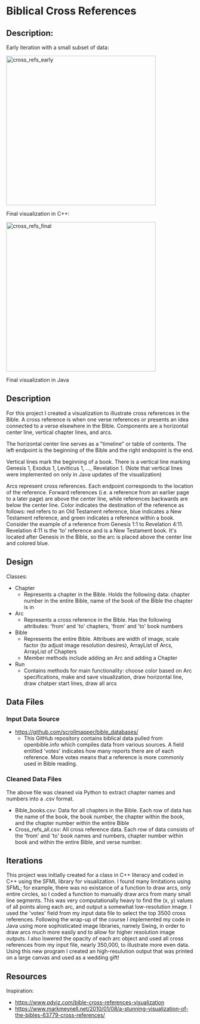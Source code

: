 
# Biblical Cross References
## Description:
Early iteration with a small subset of data:





<img src="https://user-images.githubusercontent.com/71294657/205728916-437c45be-bc9f-43cf-b9cd-eea7621b357b.jpg" alt="cross_refs_early" width="400"/>

Final visualization in C++:




<img src="https://user-images.githubusercontent.com/71294657/205728921-93c1d5ab-fb95-4341-90d8-b2a4e42936c9.jpg" alt="cross_refs_final" width="400"/>

Final visualization in Java

## Description

For this project I created a visualization to illustrate cross references in the Bible. A cross reference is when one verse references or presents an idea connected to a verse elsewhere in the Bible. Components are a horizontal center line, vertical chapter lines, and arcs.

The horizontal center line serves as a "timeline" or table of contents. The left endpoint is the beginning of the Bible and the right endopoint is the end.

Vertical lines mark the beginning of a book. There is a vertical line marking Genesis 1, Exodus 1, Leviticus 1, ..., Revelation 1. (Note that vertical lines were implemented on only in Java updates of the visualization)

Arcs represent cross references. Each endpoint corresponds to the location of the reference. Forward references (i.e. a reference from an earlier page to a later page) are above the center line, while references backwards are below the center line. Color indicates the destination of the reference as follows: red refers to an Old Testament reference, blue indicates a New Testament reference, and green indicates a reference within a book. Consider the example of a reference from Genesis 1:1 to Revelation 4:11. Revelation 4:11 is the 'to' reference and is a New Testament book. It's located after Genesis in the Bible, so the arc is placed above the center line and colored blue.

## Design

Classes:
* Chapter
  * Represents a chapter in the Bible. Holds the following data: chapter number in the entire Bible, name of the book of the Bible the chapter is in
* Arc
  * Represents a cross reference in the Bible. Has the following attributes: 'from' and 'to' chapters, 'from' and 'to' book numbers
* Bible
  * Represents the entire Bible. Attribues are width of image, scale factor (to adjust image resolution desires), ArrayList of Arcs, ArrayList of Chapters
  * Member methods include adding an Arc and adding a Chapter
* Run
  * Contains methods for main functionality: choose color based on Arc specifications, make and save visualization, draw horizontal line, draw chatper start lines, draw all arcs

## Data Files
### Input Data Source
* https://github.com/scrollmapper/bible_databases/
  * This GitHub repository contains biblical data pulled from openbible.info which compiles data from various sources. A field entitled 'votes' indicates how many reports there are of each reference. More votes means that a reference is more commonly used in Bible reading.
### Cleaned Data Files
The above file was cleaned via Python to extract chapter names and numbers into a .csv format. 
* Bible_books.csv: Data for all chapters in the Bible. Each row of data has the name of the book, the book number, the chapter within the book, and the chapter number within the entire Bible
* Cross_refs_all.csv: All cross reference data. Each row of data consists of the 'from' and 'to' book names and numbers, chapter number within book and within the entire Bible, and verse number.

## Iterations

This project was initially created for a class in C++ literacy and coded in C++ using the SFML library for visualization. I found many limitations using SFML; for example, there was no existance of a function to draw arcs, only entire circles, so I coded a function to manually draw arcs from many small line segments. This was very computationally heavy to find the (x, y) values of all points along each arc, and output a somewhat low-resolution image. I used the 'votes' field from my input data file to select the top 3500 cross references. Following the wrap-up of the course I implemented my code in Java using more sophisticated image libraries, namely Swing, in order to draw arcs much more easily and to allow for higher resolution image outputs. I also lowered the opacity of each arc object and used all cross references from my input file, nearly 350,000, to illustrate more even data. Using this new program I created an high-resulution output that was printed on a large canvas and used as a wedding gift!


## Resources

Inspiration:
* https://www.pdviz.com/bible-cross-references-visualization
* https://www.markmeynell.net/2010/01/08/a-stunning-visualization-of-the-bibles-63779-cross-references/
